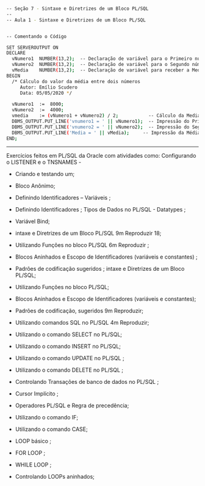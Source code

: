 ```bash

-- Seção 7 - Sintaxe e Diretrizes de um Bloco PL/SQL
--
-- Aula 1 - Sintaxe e Diretrizes de um Bloco PL/SQL


-- Comentando o Código

SET SERVEROUTPUT ON
DECLARE
  vNumero1  NUMBER(13,2);  -- Declaração de variável para o Primeiro número
  vNumero2  NUMBER(13,2);  -- Declaração de variável para o Segundo número
  vMedia    NUMBER(13,2);  -- Declaração de variável para receber a Media calculada
BEGIN
  /* Cálculo do valor da média entre dois números
     Autor: Emílio Scudero
     Data: 05/05/2020 */
	 
  vNumero1  :=  8000;
  vNumero2  :=  4000;
  vmedia    := (vNumero1 + vNumero2) / 2;           -- Cálculo da Media entre os dois números  
  DBMS_OUTPUT.PUT_LINE('vnumero1 = ' || vNumero1);  -- Impressão do Primeiro Número
  DBMS_OUTPUT.PUT_LINE('vnumero2 = ' || vNumero2);  -- Impressão do Segundo Número
  DBMS_OUTPUT.PUT_LINE('Media = ' || vMedia);     -- Impressão da Média calculada 
END;
```
***

Exercícios feitos em PL/SQL da Oracle com atividades como:  Configurando o LISTENER e o TNSNAMES - 

- Criando e testando um;  

- Bloco Anônimo; 

- Definindo Identificadores – Variáveis ;

- Definindo Identificadores ; Tipos de Dados no PL/SQL - Datatypes ;

- Variável Bind; 

- intaxe e Diretrizes de um Bloco PL/SQL 9m Reproduzir 18; 

- Utilizando Funções no bloco PL/SQL 6m Reproduzir ;

- Blocos Aninhados e Escopo de Identificadores (variáveis e constantes) ; 

- Padrões de codificação sugeridos ; intaxe e Diretrizes de um Bloco PL/SQL;

- Utilizando Funções no bloco PL/SQL;

- Blocos Aninhados e Escopo de Identificadores (variáveis e constantes);

- Padrões de codificação, sugeridos 9m Reproduzir;

- Utilizando comandos SQL no PL/SQL 4m Reproduzir;

- Utilizando o comando SELECT no PL/SQL;

- Utilizando o comando INSERT no PL/SQL;

- Utilizando o comando UPDATE no PL/SQL ;

- Utilizando o comando DELETE no PL/SQL ; 

- Controlando Transações de banco de dados no PL/SQL ;

- Cursor Implícito ; 

- Operadores PL/SQL e Regra de precedência;  

- Utilizando o comando IF;  

- Utilizando o comando CASE;  

- LOOP básico ;

- FOR LOOP ;

- WHILE LOOP ;

- Controlando LOOPs aninhados;
